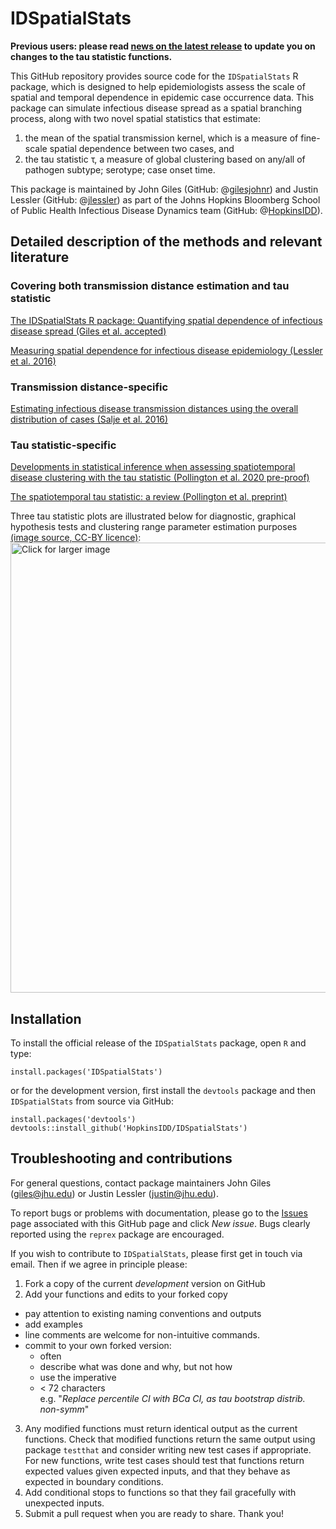 # IDSpatialStats

**Previous users: please read [news on the latest release](../master/NEWS.md "News on the latest release") to update you on changes to the tau statistic functions.**

This GitHub repository provides source code for the `IDSpatialStats` R package, which is designed to help epidemiologists assess the scale of spatial and temporal dependence in epidemic case occurrence data. This package can simulate infectious disease spread as a spatial branching process, along with two novel spatial statistics that estimate: 

1. the mean of the spatial transmission kernel, which is a measure of fine-scale spatial dependence between two cases, and 
2. the tau statistic &tau;, a measure of global clustering based on any/all of pathogen subtype; serotype; case onset time.

This package is maintained by John Giles (GitHub: @[gilesjohnr](https://github.com/gilesjohnR)) and Justin Lessler (GitHub: @[jlessler](https://github.com/jlessler)) as part of the Johns Hopkins Bloomberg School of Public Health Infectious Disease Dynamics team (GitHub: @[HopkinsIDD](https://github.com/HopkinsIDD)).

## Detailed description of the methods and relevant literature
### Covering both transmission distance estimation and tau statistic
[The IDSpatialStats R package: Quantifying spatial dependence of infectious disease spread (Giles et al. accepted)](https://journal.r-project.org/archive/2019/RJ-2019-043/index.html)

[Measuring spatial dependence for infectious disease epidemiology (Lessler et al. 2016)](http://journals.plos.org/plosone/article?id=10.1371/journal.pone.0155249)

### Transmission distance-specific
[Estimating infectious disease transmission distances using the overall distribution of cases (Salje et al. 2016)](http://www.sciencedirect.com/science/article/pii/S1755436516300317)

### Tau statistic-specific
[Developments in statistical inference when assessing spatiotemporal disease clustering with the tau statistic (Pollington et al. 2020 pre-proof)](https://doi.org/10.1016/j.spasta.2020.100438)

[The spatiotemporal tau statistic: a review (Pollington et al. preprint)](https://arxiv.org/abs/1911.11476)

Three tau statistic plots are illustrated below for diagnostic, graphical hypothesis tests and clustering range parameter estimation purposes [(image source, CC-BY licence)](https://doi.org/10.1016/j.spasta.2020.100438):
<img src="https://ars.els-cdn.com/content/image/1-s2.0-S2211675320300324-fx1_lrg.jpg" width="720" align="left" title="Click for larger image">
<br clear="left">

## Installation

To install the official release of the `IDSpatialStats` package, open `R` and type:
```
install.packages('IDSpatialStats')
```
or for the development version, first install the `devtools` package and then `IDSpatialStats` from source via GitHub:
```
install.packages('devtools')
devtools::install_github('HopkinsIDD/IDSpatialStats')
```

## Troubleshooting and contributions

For general questions, contact package maintainers John Giles (giles@jhu.edu) or Justin Lessler (justin@jhu.edu).

To report bugs or problems with documentation, please go to the [Issues](https://github.com/HopkinsIDD/IDSpatialStats/issues) page associated with this GitHub page and click *New issue*. Bugs clearly reported using the `reprex` package are encouraged.

If you wish to contribute to `IDSpatialStats`, please first get in touch via email. Then if we agree in principle please:

1. Fork a copy of the current *development* version on GitHub
2. Add your functions and edits to your forked copy
  * pay attention to existing naming conventions and outputs
  * add examples
  * line comments are welcome for non-intuitive commands.
  * commit to your own forked version:
    * often
    * describe what was done and why, but not how
    * use the imperative
    * &lt; 72 characters  
      e.g. "*Replace percentile CI with BCa CI, as tau bootstrap distrib. non-symm*"

3. Any modified functions must return identical output as the current functions. Check that modified functions return the same output using package `testthat` and consider writing new test cases if appropriate. For new functions, write test cases should test that functions return expected values given expected inputs, and that they behave as expected in boundary conditions.
4. Add conditional stops to functions so that they fail gracefully with unexpected inputs.
5. Submit a pull request when you are ready to share. Thank you! 